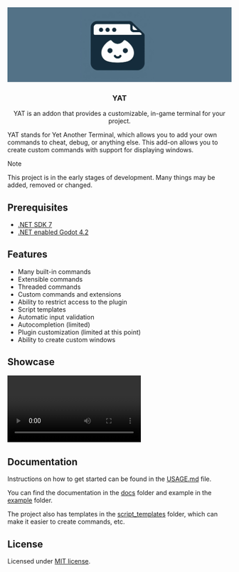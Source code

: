 <div align="center">
	<img src="./addons/yat/docs/assets/yat_icon_baner.png" />
	<h3>YAT</h1>
	<p>YAT is an addon that provides a customizable, in-game terminal for your project.</p>
</div>

YAT stands for Yet Another Terminal, which allows you to add your own commands to cheat, debug, or anything else. This add-on allows you to create custom commands with support for displaying windows.

> [!NOTE]
> This project is in the early stages of development. Many things may be added, removed or changed.

## Prerequisites

-   [.NET SDK 7](https://dotnet.microsoft.com/en-us/download)
-   [.NET enabled Godot 4.2](https://godotengine.org/download/windows/)

## Features

-   Many built-in commands
-   Extensible commands
-   Threaded commands
-   Custom commands and extensions
-   Ability to restrict access to the plugin
-   Script templates
-   Automatic input validation
-   Autocompletion (limited)
-   Plugin customization (limited at this point)
-   Ability to create custom windows

## Showcase

<video src="https://github.com/MASSHUU12/godot-yat/assets/61974579/d7ebaafc-380e-4a0e-83ff-40e5fe485f75" controls title="Terminal showcase video"></video>

## Documentation

Instructions on how to get started can be found in the [USAGE.md](./addons/yat/docs/USAGE.md) file.

You can find the documentation in the [docs](./addons/yat/docs/) folder
and example in the [example](./example/) folder.

The project also has templates in the [script_templates](./script_templates/) folder, which can make it easier to create commands, etc.

## License

Licensed under [MIT license](./LICENSE).
